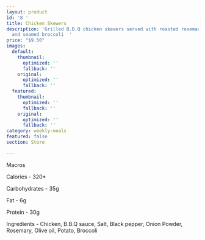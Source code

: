 ```yaml
---
layout: product
id: '8 '
title: Chicken Skewers
description: 'Grilled B.B.Q chicken skewers served with roasted rosemary potatoes
  and seamed broccoli  '
price: "$9.50"
images:
  default:
    thumbnail:
      optimized: ''
      fallback: ''
    original:
      optimized: ''
      fallback: ''
  featured:
    thumbnail:
      optimized: ''
      fallback: ''
    original:
      optimized: ''
      fallback: ''
category: weekly-meals
featured: false
section: Store

---
```

Macros

Calories - 320*

Carbohydrates - 35g

Fat - 6g

Protein - 30g

Ingredients - Chicken, B.B.Q sauce, Salt, Black pepper, Onion Powder, Rosemary, Olive oil, Potato, Broccoli 